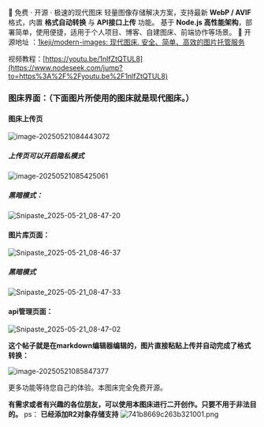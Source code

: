 🚀 免费 · 开源 · 极速的现代图床
轻量图像存储解决方案，支持最新 **WebP / AVIF** 格式，内置 **格式自动转换** 与 **API接口上传** 功能。
基于 **Node.js 高性能架构**，部署简单，使用便捷，适用于个人项目、博客、自建图床、前端协作等场景。
🔧 开源地址 ：[1keji/modern-images: 现代图床. 安全、简单、高效的图片托管服务](https://www.nodeseek.com/jump?to=https%3A%2F%2Fgithub.com%2F1keji%2Fmodern-images)

视频教程：[https://youtu.be/1nlfZtQTUL8](https://www.nodeseek.com/jump?to=https%3A%2F%2Fyoutu.be%2F1nlfZtQTUL8)

### **图床界面**：（下面图片所使用的图床就是现代图床。）

#### 图床上传页

![image-20250521084443072](http://img.211200.xyz/i/api/2025/05/20/997153698fbf3e52001.webp)

##### 上传页可以开启隐私模式

![image-20250521085425061](http://img.211200.xyz/i/api/2025/05/20/68065ec6d3b08d55001.webp)

##### 黑暗模式：

![Snipaste_2025-05-21_08-47-20](http://img.211200.xyz/i/api/2025/05/20/95cb91026e40cd1a001.webp)

#### 图片库页面：

![Snipaste_2025-05-21_08-46-37](http://img.211200.xyz/i/api/2025/05/20/adcded15f93fb01d001.webp)

##### 黑暗模式

![Snipaste_2025-05-21_08-47-33](http://img.211200.xyz/i/api/2025/05/20/d0e8d065d21c543d001.webp)

#### api管理页面：

![Snipaste_2025-05-21_08-47-02](http://img.211200.xyz/i/api/2025/05/20/94228bccb169885e001.webp)

**这个帖子就是在markdown编辑器编辑的，图片直接粘贴上传并自动完成了格式转换：**

![image-20250521085847377](http://img.211200.xyz/i/api/2025/05/20/88cf38ed6f7c4c0a001.webp)

更多功能等待您自己的体验。本图床完全免费开源。

**有需求或者有兴趣的各位朋友，可以使用本图床进行二开创作。只要不用于非法目的。**
ps：
**已经添加R2对象存储支持**
![741b8669c263b321001.png](https://img.003666.xyz/2025/05/23/741b8669c263b321001.png)



